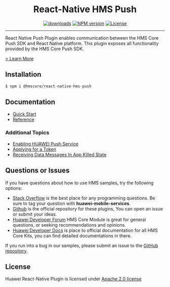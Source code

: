 <p align="center">
  <h1 align="center">React-Native HMS Push</h1>
</p>

<p align="center">
  <a href="https://www.npmjs.com/package/@hmscore/react-native-hms-push"><img src="https://img.shields.io/npm/dm/@hmscore/react-native-hms-push?color=%23007EC6&style=for-the-badge" alt="downloads"></a>
  <a href="https://www.npmjs.com/package/@hmscore/react-native-hms-push"><img src="https://img.shields.io/npm/v/@hmscore/react-native-hms-push?color=%23ed2a1c&style=for-the-badge" alt="NPM version"></a>
  <a href="./LICENSE"><img src="https://img.shields.io/npm/l/@hmscore/react-native-hms-push.svg?color=%3bcc62&style=for-the-badge" alt="License"></a>
</p>

---

React Native Push Plugin enables communication between the HMS Core Push SDK and React Native platform. This plugin exposes all functionality provided by the HMS Core Push SDK.

[> Learn More](https://developer.huawei.com/consumer/en/doc/development/HMS-Plugin-Guides/introduction-0000001050157787?ha_source=hms1)

## Installation

```bash
$ npm i @hmscore/react-native-hms-push
```

## Documentation

- [Quick Start](https://developer.huawei.com/consumer/en/doc/development/HMS-Plugin-Guides/preparedevenv-0000001050155838?ha_source=hms1)
- [Reference](https://developer.huawei.com/consumer/en/doc/development/HMS-Plugin-References-V1/instanceid-0000001050157805-V1?ha_source=hms1)

### Additional Topics

- [Enabling HUAWEI Push Service](https://developer.huawei.com/consumer/en/doc/development/HMS-Plugin-Guides-V1/config-agc-0000001053537946-V1?ha_source=hms1#EN-US_TOPIC_0000001053537946__section98311135193912)
- [Applying for a Token](https://developer.huawei.com/consumer/en/doc/development/HMS-Plugin-Guides-V1/apptoken-0000001050157797-V1?ha_source=hms1)
- [Receiving Data Messages In App Killed State](https://developer.huawei.com/consumer/en/doc/development/HMS-Plugin-Guides-V1/receivedatamsgkilled-0000001058551962-V1?ha_source=hms1)

## Questions or Issues

If you have questions about how to use HMS samples, try the following options:

- [Stack Overflow](https://stackoverflow.com/questions/tagged/huawei-mobile-services) is the best place for any programming questions. Be sure to tag your question with
  **huawei-mobile-services**.
- [Github](https://github.com/HMS-Core/hms-react-native-plugin) is the official repository for these plugins, You can open an issue or submit your ideas.
- [Huawei Developer Forum](https://forums.developer.huawei.com/forumPortal/en/home?fid=0101187876626530001&ha_source=hms1) HMS Core Module is great for general questions, or seeking recommendations and opinions.
- [Huawei Developer Docs](https://developer.huawei.com/consumer/en/doc/overview/HMS-Core-Plugin?ha_source=hms1) is place to official documentation for all HMS Core Kits, you can find detailed documentations in there.

If you run into a bug in our samples, please submit an issue to the [GitHub repository](https://github.com/HMS-Core/hms-react-native-plugin).

## License

Huawei React-Native Plugin is licensed under [Apache 2.0 license](LICENSE)
